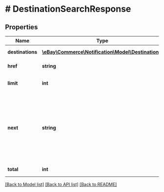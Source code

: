 # # DestinationSearchResponse

## Properties

Name | Type | Description | Notes
------------ | ------------- | ------------- | -------------
**destinations** | [**\eBay\Commerce\Notification\Model\Destination[]**](Destination.md) | An array that contains the destination details. | [optional]
**href** | **string** | The path to the call URI that produced the current page of results. | [optional]
**limit** | **int** | The number of records to show in the current response.&lt;br&gt;&lt;br&gt;&lt;b&gt;Default:&lt;/b&gt; 20 | [optional]
**next** | **string** | The URL to access the next set of results. This field includes a &lt;strong&gt;continuation_token&lt;/strong&gt;. No &lt;b&gt;prev&lt;/b&gt; field is returned, but this value is persistent during the session so that you can use it to return to the next page.&lt;br&gt;&lt;br&gt;This field is not returned if fewer records than specified by the &lt;strong&gt;limit&lt;/strong&gt; field are returned. | [optional]
**total** | **int** | The total number of matches for the search criteria. | [optional]

[[Back to Model list]](../../README.md#models) [[Back to API list]](../../README.md#endpoints) [[Back to README]](../../README.md)
